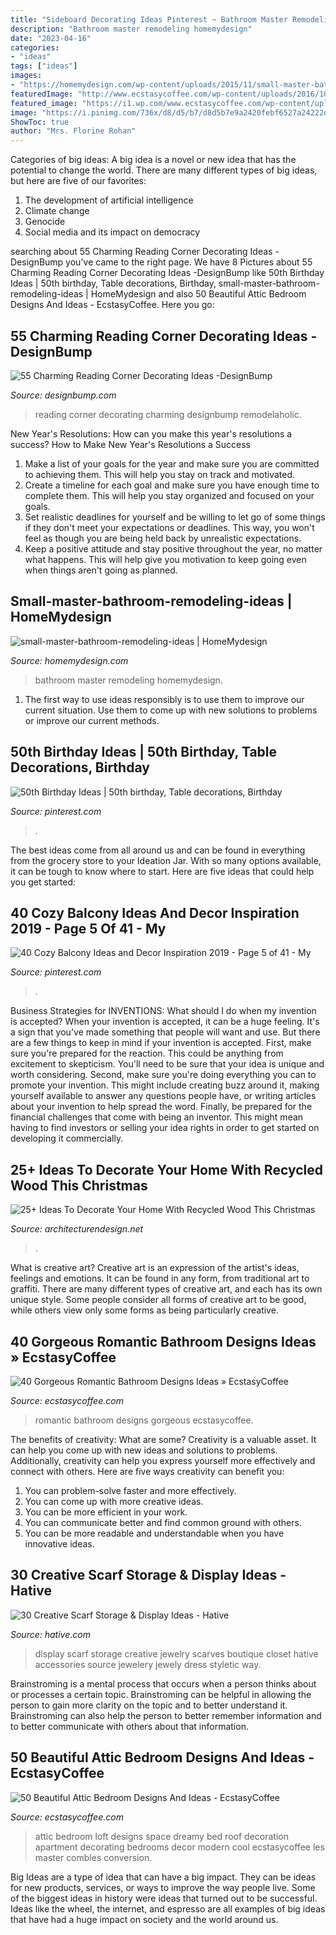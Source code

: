 ```yaml
---
title: "Sideboard Decorating Ideas Pinterest ~ Bathroom Master Remodeling Homemydesign"
description: "Bathroom master remodeling homemydesign"
date: "2023-04-16"
categories:
- "ideas"
tags: ["ideas"]
images:
- "https://homemydesign.com/wp-content/uploads/2015/11/small-master-bathroom-remodeling-ideas.jpg"
featuredImage: "http://www.ecstasycoffee.com/wp-content/uploads/2016/10/dreamy-loft-room.jpg"
featured_image: "https://i1.wp.com/www.ecstasycoffee.com/wp-content/uploads/2016/10/romantic-bathroom.jpg?resize=599%2C976"
image: "https://i.pinimg.com/736x/d8/d5/b7/d8d5b7e9a2420febf6527a24222dabf3.jpg"
ShowToc: true
author: "Mrs. Florine Rohan"
---
```



Categories of big ideas:
A big idea is a novel or new idea that has the potential to change the world. There are many different types of big ideas, but here are five of our favorites: 
1. The development of artificial intelligence 
2. Climate change 
3. Genocide 
4. Social media and its impact on democracy 

	

		
searching about 55 Charming Reading Corner Decorating Ideas -DesignBump you've came to the right page. We have 8 Pictures about 55 Charming Reading Corner Decorating Ideas -DesignBump like 50th Birthday Ideas | 50th birthday, Table decorations, Birthday, small-master-bathroom-remodeling-ideas | HomeMydesign and also 50 Beautiful Attic Bedroom Designs And Ideas - EcstasyCoffee. Here you go:
		
    
## 55 Charming Reading Corner Decorating Ideas -DesignBump

<img loading=lazy src="https://cdn.designbump.com/wp-content/uploads/2015/11/reading-corner-nook45.jpg" onerror="this.onerror=null;this.src='https://tse1.mm.bing.net/th?id=OIP.E-quunZzSmG357RbUGABigHaJ9&amp;pid=15.1';" alt="55 Charming Reading Corner Decorating Ideas -DesignBump">

_Source: designbump.com_

>reading corner decorating charming designbump remodelaholic. 

	

New Year's Resolutions: How can you make this year's resolutions a success?
How to Make New Year's Resolutions a Success
1. Make a list of your goals for the year and make sure you are committed to achieving them. This will help you stay on track and motivated.
2. Create a timeline for each goal and make sure you have enough time to complete them. This will help you stay organized and focused on your goals.
3. Set realistic deadlines for yourself and be willing to let go of some things if they don't meet your expectations or deadlines. This way, you won't feel as though you are being held back by unrealistic expectations.
4. Keep a positive attitude and stay positive throughout the year, no matter what happens. This will help give you motivation to keep going even when things aren't going as planned.

    
## Small-master-bathroom-remodeling-ideas | HomeMydesign

<img loading=lazy src="https://homemydesign.com/wp-content/uploads/2015/11/small-master-bathroom-remodeling-ideas.jpg" onerror="this.onerror=null;this.src='https://tse2.mm.bing.net/th?id=OIP.5Eo5nMP9ixvhtuWPEyyNvgHaLH&amp;pid=15.1';" alt="small-master-bathroom-remodeling-ideas | HomeMydesign">

_Source: homemydesign.com_

>bathroom master remodeling homemydesign. 

	

1. The first way to use ideas responsibly is to use them to improve our current situation. Use them to come up with new solutions to problems or improve our current methods. 

    
## 50th Birthday Ideas | 50th Birthday, Table Decorations, Birthday

<img loading=lazy src="https://i.pinimg.com/736x/57/62/21/576221774e867fd49bbd2a9f152e68de.jpg" onerror="this.onerror=null;this.src='https://tse3.mm.bing.net/th?id=OIP.0K9vtAi-U_4GZ8sotCAmGAHaJ3&amp;pid=15.1';" alt="50th Birthday Ideas | 50th birthday, Table decorations, Birthday">

_Source: pinterest.com_

>. 

	

The best ideas come from all around us and can be found in everything from the grocery store to your Ideation Jar. With so many options available, it can be tough to know where to start. Here are five ideas that could help you get started: 

    
## 40 Cozy Balcony Ideas And Decor Inspiration 2019 - Page 5 Of 41 - My

<img loading=lazy src="https://i.pinimg.com/736x/d8/d5/b7/d8d5b7e9a2420febf6527a24222dabf3.jpg" onerror="this.onerror=null;this.src='https://tse1.mm.bing.net/th?id=OIP.o7QECPiFYMj4szvVqcFTKQHaLJ&amp;pid=15.1';" alt="40 Cozy Balcony Ideas and Decor Inspiration 2019 - Page 5 of 41 - My">

_Source: pinterest.com_

>. 

	

Business Strategies for INVENTIONS: What should I do when my invention is accepted?
When your invention is accepted, it can be a huge feeling. It's a sign that you've made something that people will want and use. But there are a few things to keep in mind if your invention is accepted. 
First, make sure you're prepared for the reaction. This could be anything from excitement to skepticism. You'll need to be sure that your idea is unique and worth considering. 
Second, make sure you're doing everything you can to promote your invention. This might include creating buzz around it, making yourself available to answer any questions people have, or writing articles about your invention to help spread the word. 
Finally, be prepared for the financial challenges that come with being an inventor. This might mean having to find investors or selling your idea rights in order to get started on developing it commercially.

    
## 25+ Ideas To Decorate Your Home With Recycled Wood This Christmas

<img loading=lazy src="https://cdn.architecturendesign.net/wp-content/uploads/2015/12/AD-Ideas-To-Decorate-Your-Home-With-Recycled-Wood-This-02.jpg" onerror="this.onerror=null;this.src='https://tse3.mm.bing.net/th?id=OIP.oRYbCq6wh6aS-Dx9hv2pIQHaJ4&amp;pid=15.1';" alt="25+ Ideas To Decorate Your Home With Recycled Wood This Christmas">

_Source: architecturendesign.net_

>. 

	

What is creative art?
Creative art is an expression of the artist's ideas, feelings and emotions. It can be found in any form, from traditional art to graffiti. There are many different types of creative art, and each has its own unique style. Some people consider all forms of creative art to be good, while others view only some forms as being particularly creative.

    
## 40 Gorgeous Romantic Bathroom Designs Ideas » EcstasyCoffee

<img loading=lazy src="https://i1.wp.com/www.ecstasycoffee.com/wp-content/uploads/2016/10/romantic-bathroom.jpg?resize=599%2C976" onerror="this.onerror=null;this.src='https://tse1.mm.bing.net/th?id=OIP.kVDXDIg4c0mouuRsXv4wCgHaME&amp;pid=15.1';" alt="40 Gorgeous Romantic Bathroom Designs Ideas » EcstasyCoffee">

_Source: ecstasycoffee.com_

>romantic bathroom designs gorgeous ecstasycoffee. 

	

The benefits of creativity: What are some?
Creativity is a valuable asset. It can help you come up with new ideas and solutions to problems. Additionally, creativity can help you express yourself more effectively and connect with others. Here are five ways creativity can benefit you: 
1) You can problem-solve faster and more effectively.
2) You can come up with more creative ideas.
3) You can be more efficient in your work.
4) You can communicate better and find common ground with others.
5) You can be more readable and understandable when you have innovative ideas.

    
## 30 Creative Scarf Storage &amp; Display Ideas - Hative

<img loading=lazy src="https://hative.com/wp-content/uploads/2015/03/scarf-storage-ideas/29-creative-scarf-storage-and-display-ideas.jpg" onerror="this.onerror=null;this.src='https://tse3.mm.bing.net/th?id=OIP.9T2XyBj6h6HcDNLCGOAUZAHaMY&amp;pid=15.1';" alt="30 Creative Scarf Storage &amp; Display Ideas - Hative">

_Source: hative.com_

>display scarf storage creative jewelry scarves boutique closet hative accessories source jewelery jewely dress styletic way. 

	

Brainstroming is a mental process that occurs when a person thinks about or processes a certain topic. Brainstroming can be helpful in allowing the person to gain more clarity on the topic and to better understand it. Brainstroming can also help the person to better remember information and to better communicate with others about that information.

    
## 50 Beautiful Attic Bedroom Designs And Ideas - EcstasyCoffee

<img loading=lazy src="http://www.ecstasycoffee.com/wp-content/uploads/2016/10/dreamy-loft-room.jpg" onerror="this.onerror=null;this.src='https://tse2.mm.bing.net/th?id=OIP.6qK1fGUOKj_YsZ61ed-RZQHaLI&amp;pid=15.1';" alt="50 Beautiful Attic Bedroom Designs And Ideas - EcstasyCoffee">

_Source: ecstasycoffee.com_

>attic bedroom loft designs space dreamy bed roof decoration apartment decorating bedrooms decor modern cool ecstasycoffee les master combles conversion. 

	

Big Ideas are a type of idea that can have a big impact. They can be ideas for new products, services, or ways to improve the way people live. Some of the biggest ideas in history were ideas that turned out to be successful. Ideas like the wheel, the internet, and espresso are all examples of big ideas that have had a huge impact on society and the world around us.

